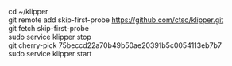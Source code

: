 cd ~/klipper		
git remote add skip-first-probe https://github.com/ctso/klipper.git		
git fetch skip-first-probe		
sudo service klipper stop		
git cherry-pick 75beccd22a70b49b50ae20391b5c0054113eb7b7		
sudo service klipper start		

